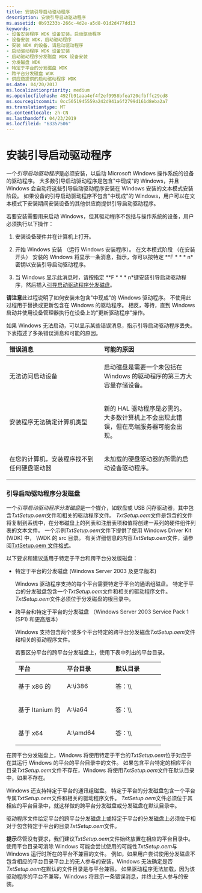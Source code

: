 ```yaml
---
title: 安装引导启动驱动程序
description: 安装引导启动驱动程序
ms.assetid: 0b93233b-266c-4d2e-a5d8-01d2d477dd13
keywords:
- 设备安装程序 WDK 设备安装，启动驱动程序
- 设备安装 WDK，启动驱动程序
- 安装 WDK 的设备，请启动驱动程序
- 启动驱动程序 WDK 设备安装
- 启动驱动程序分发磁盘 WDK 设备安装
- 分发磁盘 WDK
- 特定于平台的分发磁盘 WDK
- 跨平台分发磁盘 WDK
- 供应商提供的启动驱动程序 WDK
ms.date: 04/20/2017
ms.localizationpriority: medium
ms.openlocfilehash: 492fb91aaa4ef4f2ef9958bfea720cfbffc29cd8
ms.sourcegitcommit: 0cc5051945559a242d941a6f2799d161d8eba2a7
ms.translationtype: MT
ms.contentlocale: zh-CN
ms.lasthandoff: 04/23/2019
ms.locfileid: "63357506"
---
```

# <a name="installing-a-boot-start-driver"></a>安装引导启动驱动程序





一个*引导启动驱动程序*是必须安装，以启动 Microsoft Windows 操作系统的设备的驱动程序。 大多数引导启动驱动程序是包含"中现成"的 Windows，并且 Windows 会自动将这些引导启动驱动程序安装在 Windows 安装的文本模式安装阶段。 如果设备的引导启动驱动程序不包含"中现成"的 Windows，用户可以在文本模式下安装期间安装设备的其他供应商提供引导启动驱动程序。

若要安装需要用来启动 Windows，但其驱动程序不包括与操作系统的设备，用户必须执行以下操作：

1.  安装设备硬件并在计算机上打开。

2.  开始 Windows 安装 （运行 Windows 安装程序）。 在文本模式阶段 （在安装开头） 安装的 Windows 将显示一条消息，指示，你可以按特定 **F * * * n*密钥以安装引导启动驱动程序。

3.  当 Windows 显示此消息时，请按指定 **F * * * n*键安装引导启动驱动程序，然后插入[引导启动驱动程序分发磁盘](#boot-start-driver-distribution-disk)。

**请注意**此过程说明了如何安装未包含"中现成"的 Windows 驱动程序。 不使用此过程用于替换或更新包含在 Windows 的驱动程序。 相反，等待，直到 Windows 启动并使用设备管理器执行在设备上的"更新驱动程序"操作。



如果 Windows 无法启动，可以显示某些错误消息，指示引导启动驱动程序丢失。 下表描述了多条错误消息和可能的原因。

<table>
<colgroup>
<col width="50%" />
<col width="50%" />
</colgroup>
<thead>
<tr class="header">
<th align="left">错误消息</th>
<th align="left">可能的原因</th>
</tr>
</thead>
<tbody>
<tr class="odd">
<td align="left"><p>无法访问启动设备</p></td>
<td align="left"><p>启动磁盘是需要一个未包括在 Windows 的驱动程序的第三方大容量存储设备。</p></td>
</tr>
<tr class="even">
<td align="left"><p>安装程序无法确定计算机类型</p></td>
<td align="left"><p>新的 HAL 驱动程序是必需的。 大多数计算机上不会出现此错误，但在高端服务器可能会出现。</p></td>
</tr>
<tr class="odd">
<td align="left"><p>在您的计算机，安装程序找不到任何硬盘驱动器</p></td>
<td align="left"><p>未加载的硬盘驱动器的所需的启动设备驱动程序。</p></td>
</tr>
</tbody>
</table>



### <a href="" id="boot-start-driver-distribution-disk"></a> 引导启动驱动程序分发磁盘

一个*引导启动驱动程序分发磁盘*是一个媒介，如软盘或 USB 闪存驱动器，其中包含*TxtSetup.oem*文件和相关的驱动程序文件。 *TxtSetup.oem*文件是包含的文件将复制到系统中，在分布磁盘上的列表和注册表项和值将创建一系列的硬件组件列表的文本文件。 一个示例*TxtSetup.oem*文件下提供了使用 Windows Driver Kit (WDK) 中， \\WDK 的 src 目录。 有关详细信息的内容*TxtSetup.oem*文件，请参阅[TxtSetup.oem 文件格式](https://msdn.microsoft.com/library/windows/hardware/ff553509)。

以下要求和建议适用于特定于平台和跨平台分发版磁盘：

- 特定于平台的分发磁盘 (Windows Server 2003 及更早版本)

  Windows 驱动程序支持的每个平台需要特定于平台的通讯组磁盘。 特定于平台的分发磁盘包含一个*TxtSetup.oem*文件和相关的驱动程序文件。 *TxtSetup.oem*文件必须位于分发磁盘的根目录中。

- 跨平台和特定于平台的分发磁盘 （Windows Server 2003 Service Pack 1 (SP1) 和更高版本）

  Windows 支持包含两个或多个平台特定的跨平台分发磁盘*TxtSetup.oem*文件和相关的驱动程序文件。

  若要区分平台的跨平台分发磁盘上，使用下表中列出的平台目录。

  <table>
  <colgroup>
  <col width="33%" />
  <col width="33%" />
  <col width="33%" />
  </colgroup>
  <thead>
  <tr class="header">
  <th align="left">平台</th>
  <th align="left">平台目录</th>
  <th align="left">默认目录</th>
  </tr>
  </thead>
  <tbody>
  <tr class="odd">
  <td align="left"><p>基于 x86 的</p></td>
  <td align="left"><p>A:\i386</p></td>
  <td align="left"><p>答：\\</p></td>
  </tr>
  <tr class="even">
  <td align="left"><p>基于 Itanium 的</p></td>
  <td align="left"><p>A:\ia64</p></td>
  <td align="left"><p>答：\\</p></td>
  </tr>
  <tr class="odd">
  <td align="left"><p>基于 x64</p></td>
  <td align="left"><p>A:\amd64</p></td>
  <td align="left"><p>答：\\</p></td>
  </tr>
  </tbody>
  </table>




在跨平台分发磁盘上，Windows 将使用特定于平台的*TxtSetup.oem*位于对应于在其运行 Windows 的平台的平台目录中的文件。 如果包含平台特定的相应平台目录*TxtSetup.oem*文件不存在，Windows 将使用*TxtSetup.oem*文件在默认目录中，如果不存在。

Windows 还支持特定于平台的通讯组磁盘。 特定于平台的分发磁盘包含一个平台专属*TxtSetup.oem*文件和相关的驱动程序文件。 *TxtSetup.oem*文件必须位于其相应的平台目录中，就这样做的跨平台分发磁盘或分发磁盘在默认目录中。

驱动程序文件给定平台的跨平台分发磁盘上或特定于平台的分发磁盘上必须位于相对于包含特定于平台的目录*TxtSetup.oem*文件。

**提示**尽管没有要求，我们建议*TxtSetup.oem*文件始终放置在相应的平台目录中。 使用平台目录可消除 Windows 可能会尝试使用的可能性*TxtSetup.oem*与 Windows 运行时所在的平台不兼容的文件。 例如，如果用户尝试使用分发磁盘不包含相应的平台目录平台上的无人参与的安装，Windows 无法确定是否*TxtSetup.oem*在默认的文件目录是与平台兼容。 如果驱动程序无法加载，因为该驱动程序的平台不兼容，Windows 将显示一条错误消息，并终止无人参与的安装。












